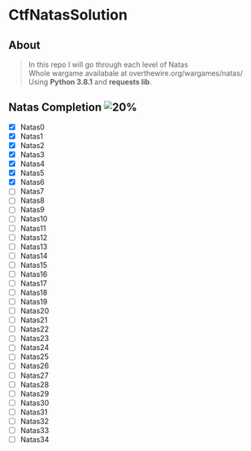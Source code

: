# CtfNatasSolution

## About

>In this repo I will go through each level of Natas\
>Whole wargame availabale at overthewire.org/wargames/natas/\
>Using **Python 3.8.1** and **requests lib**.

## Natas Completion ![20%](https://progress-bar.dev/17)

- [x] Natas0
- [x] Natas1
- [x] Natas2
- [x] Natas3
- [x] Natas4
- [x] Natas5
- [x] Natas6
- [ ] Natas7
- [ ] Natas8
- [ ] Natas9
- [ ] Natas10
- [ ] Natas11
- [ ] Natas12
- [ ] Natas13
- [ ] Natas14
- [ ] Natas15
- [ ] Natas16
- [ ] Natas17
- [ ] Natas18
- [ ] Natas19
- [ ] Natas20
- [ ] Natas21
- [ ] Natas22
- [ ] Natas23
- [ ] Natas24
- [ ] Natas25
- [ ] Natas26
- [ ] Natas27
- [ ] Natas28
- [ ] Natas29
- [ ] Natas30
- [ ] Natas31
- [ ] Natas32
- [ ] Natas33
- [ ] Natas34
